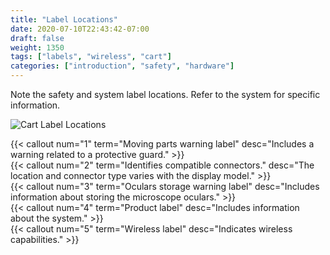 ```yaml
---
title: "Label Locations"
date: 2020-07-10T22:43:42-07:00
draft: false
weight: 1350
tags: ["labels", "wireless", "cart"]
categories: ["introduction", "safety", "hardware"]
---
```


Note the safety and system label locations. Refer to the system for specific information.

![Cart Label Locations](/images/label_locations.svg)

{{< callout num="1" term="Moving parts warning label" desc="Includes a warning related to a protective guard." >}}  
{{< callout num="2" term="Identifies compatible connectors." desc="The location and connector type varies with the display model." >}}  
{{< callout num="3" term="Oculars storage warning label" desc="Includes information about storing the microscope oculars." >}}  
{{< callout num="4" term="Product label" desc="Includes information about the system." >}}  
{{< callout num="5" term="Wireless label" desc="Indicates wireless capabilities." >}}
